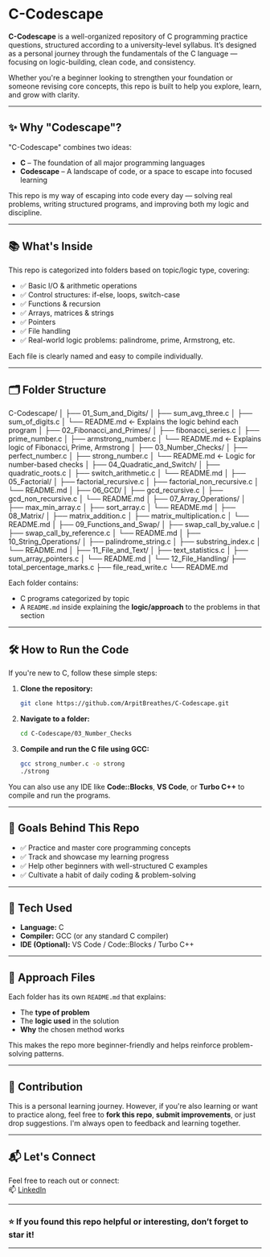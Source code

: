 # C-Codescape

**C-Codescape** is a well-organized repository of C programming practice questions, structured according to a university-level syllabus. It’s designed as a personal journey through the fundamentals of the C language — focusing on logic-building, clean code, and consistency.

Whether you're a beginner looking to strengthen your foundation or someone revising core concepts, this repo is built to help you explore, learn, and grow with clarity.

---

## ✨ Why "Codescape"?

"C-Codescape" combines two ideas:
- **C** – The foundation of all major programming languages
- **Codescape** – A landscape of code, or a space to escape into focused learning

This repo is my way of escaping into code every day — solving real problems, writing structured programs, and improving both my logic and discipline.

---

## 📚 What's Inside

This repo is categorized into folders based on topic/logic type, covering:

- ✅ Basic I/O & arithmetic operations  
- ✅ Control structures: if-else, loops, switch-case  
- ✅ Functions & recursion  
- ✅ Arrays, matrices & strings  
- ✅ Pointers  
- ✅ File handling  
- ✅ Real-world logic problems: palindrome, prime, Armstrong, etc.  

Each file is clearly named and easy to compile individually.

---

## 🗂️ Folder Structure

C-Codescape/
│
├── 01_Sum_and_Digits/
│ ├── sum_avg_three.c
│ ├── sum_of_digits.c
│ └── README.md ← Explains the logic behind each program
│
├── 02_Fibonacci_and_Primes/
│ ├── fibonacci_series.c
│ ├── prime_number.c
│ ├── armstrong_number.c
│ └── README.md ← Explains logic of Fibonacci, Prime, Armstrong
│
├── 03_Number_Checks/
│ ├── perfect_number.c
│ ├── strong_number.c
│ └── README.md ← Logic for number-based checks
│
├── 04_Quadratic_and_Switch/
│ ├── quadratic_roots.c
│ ├── switch_arithmetic.c
│ └── README.md
│
├── 05_Factorial/
│ ├── factorial_recursive.c
│ ├── factorial_non_recursive.c
│ └── README.md
│
├── 06_GCD/
│ ├── gcd_recursive.c
│ ├── gcd_non_recursive.c
│ └── README.md
│
├── 07_Array_Operations/
│ ├── max_min_array.c
│ ├── sort_array.c
│ └── README.md
│
├── 08_Matrix/
│ ├── matrix_addition.c
│ ├── matrix_multiplication.c
│ └── README.md
│
├── 09_Functions_and_Swap/
│ ├── swap_call_by_value.c
│ ├── swap_call_by_reference.c
│ └── README.md
│
├── 10_String_Operations/
│ ├── palindrome_string.c
│ ├── substring_index.c
│ └── README.md
│
├── 11_File_and_Text/
│ ├── text_statistics.c
│ ├── sum_array_pointers.c
│ └── README.md
│
└── 12_File_Handling/
├── total_percentage_marks.c
├── file_read_write.c
└── README.md

Each folder contains:
- C programs categorized by topic
- A `README.md` inside explaining the **logic/approach** to the problems in that section

---

## 🛠️ How to Run the Code

If you're new to C, follow these simple steps:

1. **Clone the repository:**
   ```bash
   git clone https://github.com/ArpitBreathes/C-Codescape.git
   ```
2. **Navigate to a folder:**

    ```bash
    cd C-Codescape/03_Number_Checks
    ```

3. **Compile and run the C file using GCC:**

    ```bash
    gcc strong_number.c -o strong
    ./strong
    ```

You can also use any IDE like **Code::Blocks**, **VS Code**, or **Turbo C++** to compile and run the programs.

---

## 🎯 Goals Behind This Repo

- ✅ Practice and master core programming concepts   
- ✅ Track and showcase my learning progress  
- ✅ Help other beginners with well-structured C examples  
- ✅ Cultivate a habit of daily coding & problem-solving  

---

## 📌 Tech Used

- **Language:** C  
- **Compiler:** GCC (or any standard C compiler)  
- **IDE (Optional):** VS Code / Code::Blocks / Turbo C++

---

## 🧠 Approach Files

Each folder has its own `README.md` that explains:
- The **type of problem**
- The **logic used** in the solution
- **Why** the chosen method works

This makes the repo more beginner-friendly and helps reinforce problem-solving patterns.

---

## 🙌 Contribution

This is a personal learning journey. However, if you're also learning or want to practice along, feel free to **fork this repo**, **submit improvements**, or just drop suggestions. I'm always open to feedback and learning together.

---

## 📬 Let's Connect

Feel free to reach out or connect:  
📫 [LinkedIn](https://www.linkedin.com/in/arpit-pandey-4140b633a)

---

### ⭐ If you found this repo helpful or interesting, don’t forget to **star it**!

---
